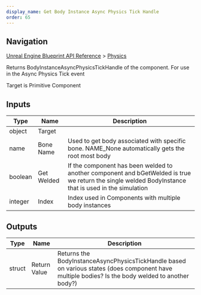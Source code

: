 ```yaml
---
display_name: Get Body Instance Async Physics Tick Handle
order: 65
---
```

## Navigation

[Unreal Engine Blueprint API Reference](https://dev.epicgames.com/documentation/en-us/unreal-engine/BlueprintAPI) > [Physics](https://dev.epicgames.com/documentation/en-us/unreal-engine/BlueprintAPI/Physics)

Returns BodyInstanceAsyncPhysicsTickHandle of the component. For use in the Async Physics Tick event

Target is Primitive Component

## Inputs

| Type | Name | Description |
| --- | --- | --- |
| object | Target |  |
| name | Bone Name | Used to get body associated with specific bone. NAME_None automatically gets the root most body |
| boolean | Get Welded | If the component has been welded to another component and bGetWelded is true we return the single welded BodyInstance that is used in the simulation |
| integer | Index | Index used in Components with multiple body instances |

## Outputs

| Type | Name | Description |
| --- | --- | --- |
| struct | Return Value | Returns the BodyInstanceAsyncPhysicsTickHandle based on various states (does component have multiple bodies? Is the body welded to another body?) |
